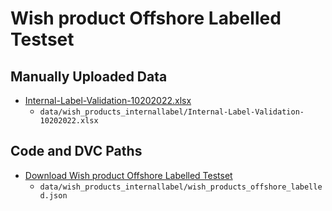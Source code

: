 # Wish product Offshore Labelled Testset

## Manually Uploaded Data

- [Internal-Label-Validation-10202022.xlsx](Internal-Label-Validation-10202022.xlsx)
    - `data/wish_products_internallabel/Internal-Label-Validation-10202022.xlsx`

## Code and DVC Paths

- [Download Wish product Offshore Labelled Testset](download_wish_offshore_labelled.py)
    - `data/wish_products_internallabel/wish_products_offshore_labelled.json`